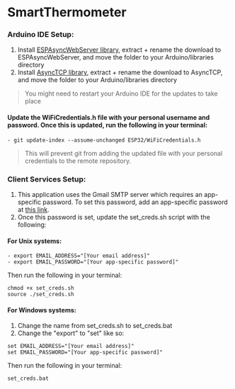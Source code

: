 # SmartThermometer

### Arduino IDE Setup:
1. Install [ESPAsyncWebServer library](https://github.com/me-no-dev/ESPAsyncWebServer/archive/master.zip), extract + rename the download to ESPAsyncWebServer, and move the folder to your Arduino/libraries directory
2. Install [AsyncTCP library](https://github.com/me-no-dev/AsyncTCP/archive/refs/heads/master.zip), extract + rename the download to AsyncTCP, and move the folder to your Arduino/libraries directory

> You might need to restart your Arduino IDE for the updates to take place

#### Update the WiFiCredentials.h file with your personal username and password. Once this is updated, run the following in your terminal:
    - git update-index --assume-unchanged ESP32/WiFiCredentials.h
      
> This will prevent git from adding the updated file with your personal credentials to the remote repository.

### Client Services Setup:
1. This application uses the Gmail SMTP server which requires an app-specific password. To set this password, add an app-specific password at [this link](https://myaccount.google.com/apppasswords).
2. Once this password is set, update the set_creds.sh script with the following:
   
#### For Unix systems:
    - export EMAIL_ADDRESS="[Your email address]"
    - export EMAIL_PASSWORD="[Your app-specific password]"
Then run the following in your terminal:
```
chmod +x set_creds.sh
source ./set_creds.sh
```


#### For Windows systems:
1. Change the name from set_creds.sh to set_creds.bat
2. Change the "export" to "set" like so:
```
set EMAIL_ADDRESS="[Your email address]"
set EMAIL_PASSWORD="[Your app-specific password]"
```
Then run the following in your terminal:
```
set_creds.bat
```
   

